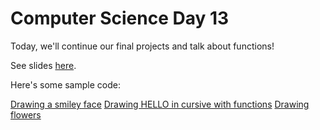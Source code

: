 # Computer Science Day 13

<link href="index.css" rel="stylesheet">

Today, we'll continue our final projects and talk about functions!

See slides [here](../presentation-pdfs/day13.pdf).

Here's some sample code:

[Drawing a smiley face](../code_snippets/turtle-smiley.html)
[Drawing HELLO in cursive with functions](../code_snippets/turtle-hello-functions.html)
[Drawing flowers](../code_snippets/turtle-flowers.html)